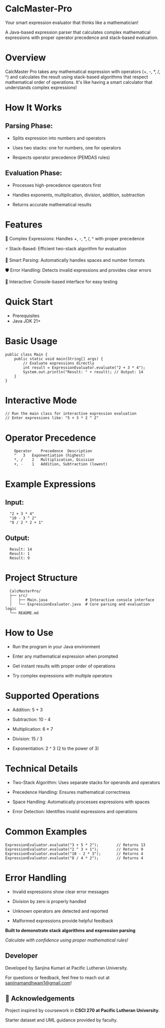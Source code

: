 # CalcMaster-Pro
Your smart expression evaluator that thinks like a mathematician!  

A Java-based expression parser that calculates complex mathematical expressions with proper operator precedence and stack-based evaluation.

# Overview
CalcMaster Pro takes any mathematical expression with operators (+, -, *, /, ^) and calculates the result using stack-based algorithms that respect mathematical order of operations. It's like having a smart calculator that understands complex expressions!

# How It Works
## Parsing Phase:

- Splits expression into numbers and operators

- Uses two stacks: one for numbers, one for operators

- Respects operator precedence (PEMDAS rules)

## Evaluation Phase:

- Processes high-precedence operators first

- Handles exponents, multiplication, division, addition, subtraction

- Returns accurate mathematical results

# Features
🧮 Complex Expressions: Handles +, -, *, /, ^ with proper precedence

⚡ Stack-Based: Efficient two-stack algorithm for evaluation

🔢 Smart Parsing: Automatically handles spaces and number formats

🛡️ Error Handling: Detects invalid expressions and provides clear errors

📱 Interactive: Console-based interface for easy testing

# Quick Start
- Prerequisites
- Java JDK 21+

# Basic Usage

    public class Main {
        public static void main(String[] args) {
            // Evaluate expressions directly
            int result = ExpressionEvaluator.evaluate("2 + 3 * 4");
            System.out.println("Result: " + result); // Output: 14
        }
    }
    
# Interactive Mode

    // Run the main class for interactive expression evaluation
    // Enter expressions like: "5 + 3 * 2 ^ 2"

# Operator Precedence
        Operator	Precedence	Description
        ^	3	Exponentiation (highest)
        *, /	2	Multiplication, Division
        +, -	1	Addition, Subtraction (lowest)

#  Example Expressions
## Input:
    
      "2 + 3 * 4"
      "10 - 3 ^ 2"
      "8 / 2 * 2 + 1"

## Output:

      Result: 14
      Result: 1
      Result: 9

#  Project Structure

      CalcMasterPro/
      ├── src/
      │   ├── Main.java                 # Interactive console interface
      │   └── ExpressionEvaluator.java  # Core parsing and evaluation logic
      └── README.md

# How to Use
- Run the program in your Java environment

- Enter any mathematical expression when prompted

- Get instant results with proper order of operations
- Try complex expressions with multiple operators

# Supported Operations
- Addition: 5 + 3

- Subtraction: 10 - 4

- Multiplication: 6 * 7

- Division: 15 / 3

- Exponentiation: 2 ^ 3 (2 to the power of 3)

#  Technical Details
- Two-Stack Algorithm: Uses separate stacks for operands and operators

- Precedence Handling: Ensures mathematical correctness

- Space Handling: Automatically processes expressions with spaces

- Error Detection: Identifies invalid expressions and operations

# Common Examples
  
    ExpressionEvaluator.evaluate("3 + 5 * 2");        // Returns 13
    ExpressionEvaluator.evaluate("2 ^ 3 + 1");        // Returns 9
    ExpressionEvaluator.evaluate("10 - 2 * 3");       // Returns 4
    ExpressionEvaluator.evaluate("8 / 4 * 2");        // Returns 4

#  Error Handling
- Invalid expressions show clear error messages

- Division by zero is properly handled

- Unknown operators are detected and reported

- Malformed expressions provide helpful feedback

**Built to demonstrate stack algorithms and expression parsing**

_Calculate with confidence using proper mathematical rules!_

## Developer
  Developed by Sanjina Kumari at Pacific Lutheran University.
 
  For questions or feedback, feel free to reach out at sanjinamandhwani1@gmail.com!

## 📜 Acknowledgements
Project inspired by coursework in **CSCI 270 at Pacific Lutheran University**.  

Starter dataset and UML guidance provided by faculty.  
